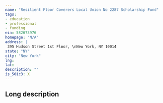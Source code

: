 ```yaml
---
name: "Resilient Floor Coverers Local Union No 2287 Scholarship Fund"
tags:
- education
- professional
- funding
ein: 582673976
homepage: "N/A"
address: |
 395 Hudson Street 1st Floor, \nNew York, NY 10014
state: "NY"
city: "New York"
lng: 
lat: 
description: ""
is_501c3: X
---
```


## Long description


